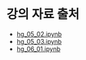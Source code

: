 # 강의 자료 출처
- [hg_05_02.ipynb](https://github.com/k2moon/ml-hg/blob/main/hg_05_02.ipynb)
- [hg_05_03.ipynb](https://github.com/k2moon/ml-hg/blob/main/hg_05_03.ipynb)
- [hg_06_01.ipynb](https://github.com/k2moon/ml-hg/blob/main/hg_06_01.ipynb)